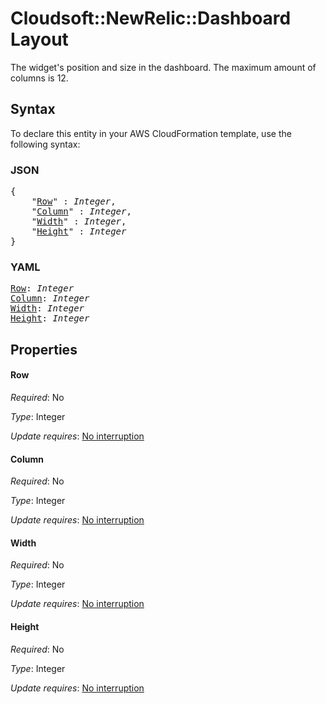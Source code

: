# Cloudsoft::NewRelic::Dashboard Layout

The widget's position and size in the dashboard. The maximum amount of columns is 12.

## Syntax

To declare this entity in your AWS CloudFormation template, use the following syntax:

### JSON

<pre>
{
    "<a href="#row" title="Row">Row</a>" : <i>Integer</i>,
    "<a href="#column" title="Column">Column</a>" : <i>Integer</i>,
    "<a href="#width" title="Width">Width</a>" : <i>Integer</i>,
    "<a href="#height" title="Height">Height</a>" : <i>Integer</i>
}
</pre>

### YAML

<pre>
<a href="#row" title="Row">Row</a>: <i>Integer</i>
<a href="#column" title="Column">Column</a>: <i>Integer</i>
<a href="#width" title="Width">Width</a>: <i>Integer</i>
<a href="#height" title="Height">Height</a>: <i>Integer</i>
</pre>

## Properties

#### Row

_Required_: No

_Type_: Integer

_Update requires_: [No interruption](https://docs.aws.amazon.com/AWSCloudFormation/latest/UserGuide/using-cfn-updating-stacks-update-behaviors.html#update-no-interrupt)

#### Column

_Required_: No

_Type_: Integer

_Update requires_: [No interruption](https://docs.aws.amazon.com/AWSCloudFormation/latest/UserGuide/using-cfn-updating-stacks-update-behaviors.html#update-no-interrupt)

#### Width

_Required_: No

_Type_: Integer

_Update requires_: [No interruption](https://docs.aws.amazon.com/AWSCloudFormation/latest/UserGuide/using-cfn-updating-stacks-update-behaviors.html#update-no-interrupt)

#### Height

_Required_: No

_Type_: Integer

_Update requires_: [No interruption](https://docs.aws.amazon.com/AWSCloudFormation/latest/UserGuide/using-cfn-updating-stacks-update-behaviors.html#update-no-interrupt)


